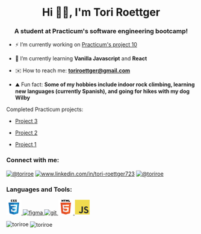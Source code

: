 <h1 align="center">Hi 👋😊, I'm Tori Roettger</h1>
<h3 align="center">A student at Practicum's software engineering bootcamp!</h3>

- ⚡ I’m currently working on [Practicum's project 10](https://github.com/toriroe/se_project_react)

- 🌱 I’m currently learning **Vanilla Javascript** and **React**

- ✉️ How to reach me: **toriroettger@gmail.com**

- ⛰️ Fun fact: **Some of my hobbies include indoor rock climbing, learning new languages (currently Spanish), and going for hikes with my dog Wilby**

Completed Practicum projects:

- [Project 3](https://github.com.torieroe/se_project_aroundtheus)

- [Project 2](https://github.com/toriroe/se_project_coffeeshop)

- [Project 1](https://github.com/toriroe/se_project_library)

<h3 align="left">Connect with me:</h3>
<p align="left">
<a href="https://codepen.io/@toriroe" target="blank"><img align="center" src="https://raw.githubusercontent.com/rahuldkjain/github-profile-readme-generator/master/src/images/icons/Social/codepen.svg" alt="@toriroe" height="30" width="40" /></a>
<a href="https://linkedin.com/in/www.linkedin.com/in/tori-roettger723" target="blank"><img align="center" src="https://raw.githubusercontent.com/rahuldkjain/github-profile-readme-generator/master/src/images/icons/Social/linked-in-alt.svg" alt="www.linkedin.com/in/tori-roettger723" height="30" width="40" /></a>
<a href="https://stackoverflow.com/users/@toriroe" target="blank"><img align="center" src="https://raw.githubusercontent.com/rahuldkjain/github-profile-readme-generator/master/src/images/icons/Social/stack-overflow.svg" alt="@toriroe" height="30" width="40" /></a>
</p>

<h3 align="left">Languages and Tools:</h3>
<p align="left"> <a href="https://www.w3schools.com/css/" target="_blank" rel="noreferrer"> <img src="https://raw.githubusercontent.com/devicons/devicon/master/icons/css3/css3-original-wordmark.svg" alt="css3" width="40" height="40"/> </a> <a href="https://www.figma.com/" target="_blank" rel="noreferrer"> <img src="https://www.vectorlogo.zone/logos/figma/figma-icon.svg" alt="figma" width="40" height="40"/> </a> <a href="https://git-scm.com/" target="_blank" rel="noreferrer"> <img src="https://www.vectorlogo.zone/logos/git-scm/git-scm-icon.svg" alt="git" width="40" height="40"/> </a> <a href="https://www.w3.org/html/" target="_blank" rel="noreferrer"> <img src="https://raw.githubusercontent.com/devicons/devicon/master/icons/html5/html5-original-wordmark.svg" alt="html5" width="40" height="40"/> </a> <a href="https://developer.mozilla.org/en-US/docs/Web/JavaScript" target="_blank" rel="noreferrer"> <img src="https://raw.githubusercontent.com/devicons/devicon/master/icons/javascript/javascript-original.svg" alt="javascript" width="40" height="40"/> </a> </p>

<p><img align="left" src="https://github-readme-stats.vercel.app/api/top-langs?username=toriroe&show_icons=true&locale=en&layout=compact" alt="toriroe" /></p>

<p>&nbsp;<img align="center" src="https://github-readme-stats.vercel.app/api?username=toriroe&show_icons=true&locale=en" alt="toriroe" /></p>
